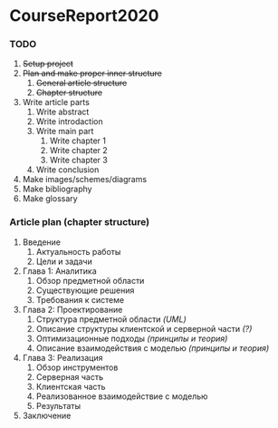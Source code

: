 # CourseReport2020

### TODO

1. ~~Setup project~~
2. ~~Plan and make proper inner structure~~
   1. ~~General article structure~~
   2. ~~Chapter structure~~
3. Write article parts
   1. Write abstract
   2. Write introdaction
   3. Write main part
      1. Write chapter 1
      2. Write chapter 2
      3. Write chapter 3
   4. Write conclusion
4. Make images/schemes/diagrams
5. Make bibliography
6. Make glossary

### Article plan (chapter structure)

1. Введение
   1. Актуальность работы
   2. Цели и задачи
2. Глава 1: Аналитика
   1. Обзор предметной области
   2. Существующие решения
   3. Требования к системе
3. Глава 2: Проектирование
   1. Структура предметной области *(UML)*
   2. Описание структуры клиентской и серверной части *(?)*
   3. Оптимизационные подходы *(принципы и теория)*
   4. Описание взаимодействия с моделью *(принципы и теория)*
4. Глава 3: Реализация
   1. Обзор инструментов
   2. Серверная часть
   3. Клиентская часть
   4. Реализованное взаимодействие с моделью
   5. Результаты
5. Заключение